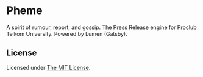 # Pheme

A spirit of rumour, report, and gossip.
The Press Release engine for Proclub Telkom University.
Powered by Lumen (Gatsby).

## License

Licensed under [The MIT License](LICENSE).

